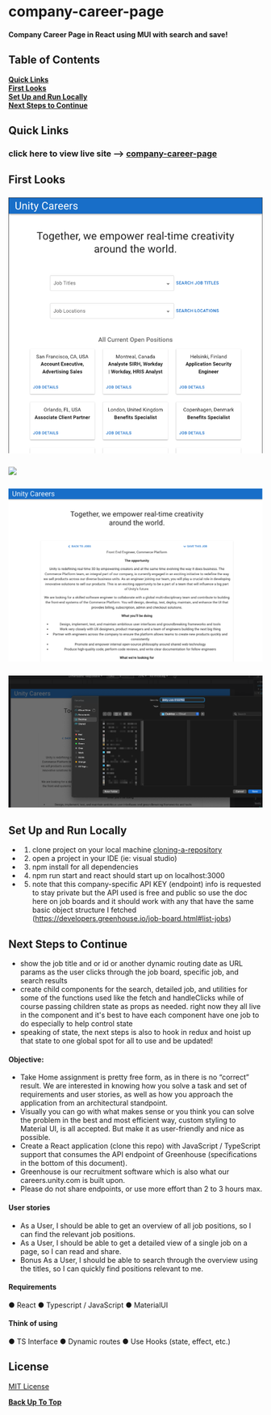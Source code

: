 # company-career-page
#### Company Career Page in React using MUI with search and save!

## Table of Contents

**[Quick Links](#Quick-Links)**<br>
**[First Looks](#First-Looks)**<br>
**[Set Up and Run Locally](#Set-Up-and-Run-Locally)**<br>
**[Next Steps to Continue](#Next-Steps-to-Continue)**<br>


## Quick Links

### click here to view live site --> [company-career-page](https://jessamyn27.github.io/company-career-page)

## First Looks

### ![](src/images/screenshot-1-unity.png)
### ![](src/images/screenshot-2-unity.png)
### ![](src/images/screenshot-3-unity.png)
### ![](src/images/screenshot-4-unity.png)

## Set Up and Run Locally
- 1. clone project on your local machine [cloning-a-repository](https://docs.github.com/en/repositories/creating-and-managing-repositories/cloning-a-repository) 
- 2. open a project in your IDE (ie: visual studio)
- 3. npm install for all dependencies
- 4. npm run start and react should start up on localhost:3000
- 5. note that this company-specific API KEY (endpoint) info is requested to stay private but the API used is free and public so use the doc here on job boards and it should work with any that have the same basic object structure I fetched (https://developers.greenhouse.io/job-board.html#list-jobs)

## Next Steps to Continue

- show the job title and or id or another dynamic routing date as URL params as the user clicks through the job board, specific job, and search results
- create child components for the search, detailed job, and utilities for some of the functions used like the fetch and handleClicks while of course passing children state as props as needed. right now they all live in the <Careers/> component and it's best to have each component have one job to do especially to help control state
- speaking of state, the next steps is also to hook in redux and hoist up that state to one global spot for all to use and be updated!

#### Objective:
- Take Home assignment is pretty free form, as in there is no “correct” result. We are interested in knowing how you solve a task and set of requirements and user stories, as well as how you approach the application from an architectural standpoint. 
- Visually you can go with what makes sense or you think you can solve the problem in the best and most efficient way, custom styling to Material UI, is all accepted. But make it as user-friendly and nice as possible.
- Create a React application (clone this repo) with JavaScript / TypeScript support that consumes the API endpoint of Greenhouse (specifications in the bottom of this document).
 - Greenhouse is our recruitment software which is also what our careers.unity.com is built upon.
- Please do not share endpoints, or use more effort than 2  to 3 hours max.

#### User stories
- As a User, I should be able to get an overview of all job positions, so I can find the relevant job positions.
- As a User, I should be able to get a detailed view of a single job on a page, so I can read and share.
- Bonus As a User, I should be able to search through the overview using the titles, so I can quickly find positions relevant to me.
  
#### Requirements
● React
● Typescript / JavaScript
● MaterialUI
#### Think of using
● TS Interface
● Dynamic routes
● Use Hooks (state, effect, etc.)
## License

[MIT License](https://opensource.org/licenses/MIT)

**[Back Up To Top](#company-career-page)**
